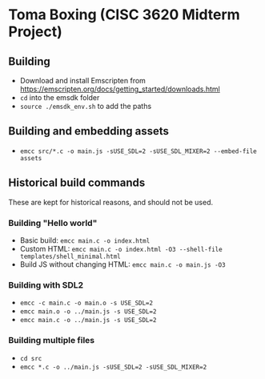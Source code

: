 # Toma Boxing (CISC 3620 Midterm Project)

## Building
- Download and install Emscripten from <https://emscripten.org/docs/getting_started/downloads.html>
- `cd` into the emsdk folder
- `source ./emsdk_env.sh` to add the paths

## Building and embedding assets
- `emcc src/*.c -o main.js -sUSE_SDL=2 -sUSE_SDL_MIXER=2 --embed-file assets`

## Historical build commands
These are kept for historical reasons, and should not be used.

### Building "Hello world"
- Basic build: `emcc main.c -o index.html`
- Custom HTML: `emcc main.c -o index.html -O3 --shell-file templates/shell_minimal.html`
- Build JS without changing HTML: `emcc main.c -o main.js -O3`

### Building with SDL2
- `emcc -c main.c -o main.o -s USE_SDL=2`
- `emcc main.o -o ../main.js -s USE_SDL=2`
- `emcc main.c -o ../main.js -s USE_SDL=2`

### Building multiple files
- `cd src`
- `emcc *.c -o ../main.js -sUSE_SDL=2 -sUSE_SDL_MIXER=2`

